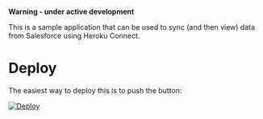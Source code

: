 

**Warning - under active development**

This is a sample application that can be used to sync (and then view) data from Salesforce using Heroku Connect.


# Deploy

The easiest way to deploy this is to push the button:

[![Deploy](https://www.herokucdn.com/deploy/button.png)](https://heroku.com/deploy)

